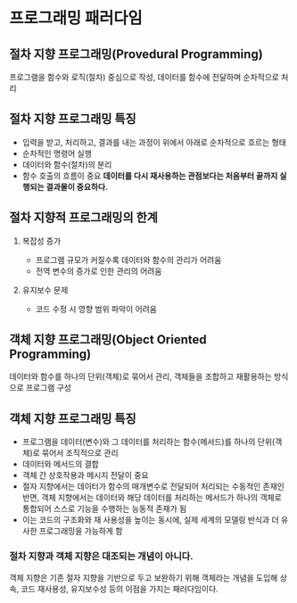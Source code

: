 # 프로그래밍 패러다임

## 절차 지향 프로그래밍(Provedural Programming)
프로그램을 함수와 로직(절차) 중심으로 작성, 데이터를 함수에 전달하며 순차적으로 처리

## 절차 지향 프로그래밍 특징
- 입력을 받고, 처리하고, 결과를 내는 과정이 위에서 아래로 순차적으로 흐르는 형태
- 순차적인 명령어 실행
- 데이터와 함수(절차)의 분리
- 함수 호출의 흐름이 중요
**데이터를 다시 재사용하는 관점보다는 처음부터 끝까지 실행되는 결과물이 중요하다.**


## 절차 지향적 프로그래밍의 한계
1. 복잡성 증가
	- 프로그램 규모가 커질수록 데이터와 함수의 관리가 어려움
	- 전역 변수의 증가로 인한 관리의 어려움
    
2. 유지보수 문제
	- 코드 수정 시 영향 범위 파악이 어려움

## 객체 지향 프로그래밍(Object Oriented Programming)
데이터와 함수를 하나의 단위(객체)로 묶어서 관리, 객체들을 조합하고 재활용하는 방식으로 프로그램 구성

## 객체 지향 프로그래밍 특징
- 프로그램을 데이터(변수)와 그 데이터를 처리하는 함수(메서드)를 하나의 단위(객체)로 묶어서 조직적으로 관리
- 데이터와 메서드의 결합
- 객체 간 상호작용과 메시지 전달이 중요
- 절자 지향에서는 데이터가 함수의 매개변수로 전달되어 처리되는 수동적인 존재인 반면, 객체 지향에서는 데이터와 해당 데이터를 처리하는 메서드가 하나의 객체로 통합되어 스스로 기능을 수행하는 능동적 존재가 됨
- 이는 코드의 구조화와 재 사용성을 높이는 동시에, 실제 세계의 모델링 반식과 더 유사한 프로그래밍을 가능하게 함

### 절차 지향과 객체 지향은 대조되는 개념이 아니다.
객체 지향은 기존 절자 지향을 기반으로 두고 보완하기 위해 객체라는 개념을 도입해 상속, 코드 재사용성, 유지보수성 등의 이점을 가지는 패러다임이다.